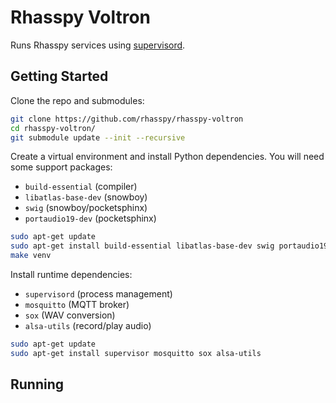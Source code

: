 # Rhasspy Voltron

Runs Rhasspy services using [supervisord](http://supervisord.org/).

## Getting Started

Clone the repo and submodules:

```bash
git clone https://github.com/rhasspy/rhasspy-voltron
cd rhasspy-voltron/
git submodule update --init --recursive
```

Create a virtual environment and install Python dependencies.
You will need some support packages:

* `build-essential` (compiler)
* `libatlas-base-dev` (snowboy)
* `swig` (snowboy/pocketsphinx)
* `portaudio19-dev` (pocketsphinx)

```bash
sudo apt-get update
sudo apt-get install build-essential libatlas-base-dev swig portaudio19-dev
make venv
```

Install runtime dependencies:

  * `supervisord` (process management)
  * `mosquitto` (MQTT broker)
  * `sox` (WAV conversion)
  * `alsa-utils` (record/play audio)

```bash
sudo apt-get update
sudo apt-get install supervisor mosquitto sox alsa-utils
```

## Running


